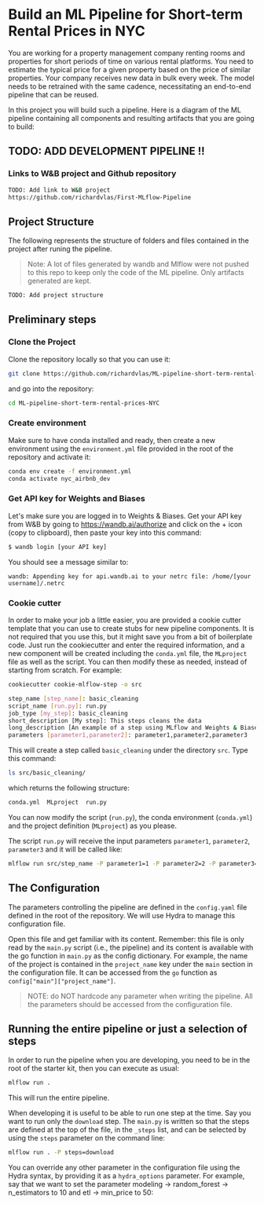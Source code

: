 # Build an ML Pipeline for Short-term Rental Prices in NYC

You are working for a property management company renting rooms and properties for short periods of time on various rental platforms. You need to estimate the typical price for a given property based on the price of similar properties. Your company receives new data in bulk every week. The model needs to be retrained with the same cadence, necessitating an end-to-end pipeline that can be reused.

In this project you will build such a pipeline. Here is a diagram of the ML pipeline containing all components and resulting artifacts that you are going to build:

## TODO: ADD DEVELOPMENT PIPELINE !!

### Links to W&B project and Github repository

```bash
TODO: Add link to W&B project
https://github.com/richardvlas/First-MLflow-Pipeline
```

## Project Structure
The following represents the structure of folders and files contained in the project after runing the pipeline.

> Note: A lot of files generated by wandb and Mlflow were not pushed to this repo to keep only the code of the ML pipeline. Only artifacts generated are kept.

```bash
TODO: Add project structure
```

## Preliminary steps
### Clone the Project
Clone the repository locally so that you can use it:

```bash
git clone https://github.com/richardvlas/ML-pipeline-short-term-rental-prices-NYC.git
```
and go into the repository:

```bash
cd ML-pipeline-short-term-rental-prices-NYC
```

### Create environment
Make sure to have conda installed and ready, then create a new environment using the `environment.yml` file provided in the root of the repository and activate it:

```bash
conda env create -f environment.yml
conda activate nyc_airbnb_dev 
```

### Get API key for Weights and Biases

Let's make sure you are logged in to Weights & Biases. Get your API key from W&B by going to https://wandb.ai/authorize and click on the + icon (copy to clipboard), then paste your key into this command:

```bash
$ wandb login [your API key]
```

You should see a message similar to:

```
wandb: Appending key for api.wandb.ai to your netrc file: /home/[your username]/.netrc
```

### Cookie cutter
In order to make your job a little easier, you are provided a cookie cutter template that you can use to create 
stubs for new pipeline components. It is not required that you use this, but it might save you from a bit of 
boilerplate code. Just run the cookiecutter and enter the required information, and a new component 
will be created including the `conda.yml` file, the `MLproject` file as well as the script. You can then modify these
as needed, instead of starting from scratch.
For example:

```bash
cookiecutter cookie-mlflow-step -o src
```

```bash
step_name [step_name]: basic_cleaning
script_name [run.py]: run.py
job_type [my_step]: basic_cleaning
short_description [My step]: This steps cleans the data
long_description [An example of a step using MLflow and Weights & Biases]: Performs basic cleaning on the data and save the results in Weights & Biases
parameters [parameter1,parameter2]: parameter1,parameter2,parameter3
```

This will create a step called ``basic_cleaning`` under the directory ``src``. Type this command:

```bash
ls src/basic_cleaning/
```

which returns the following structure:

```bash
conda.yml  MLproject  run.py
```


You can now modify the script (``run.py``), the conda environment (``conda.yml``) and the project definition 
(``MLproject``) as you please.

The script ``run.py`` will receive the input parameters ``parameter1``, ``parameter2``,
``parameter3`` and it will be called like:

```bash
mlflow run src/step_name -P parameter1=1 -P parameter2=2 -P parameter3="test"
```

## The Configuration
The parameters controlling the pipeline are defined in the `config.yaml` file defined in the root of the repository. We will use Hydra to manage this configuration file. 

Open this file and get familiar with its content. Remember: this file is only read by the `main.py` script (i.e., the pipeline) and its content is available with the go function in `main.py` as the config dictionary. For example, the name of the project is contained in the `project_name` key under the `main` section in the configuration file. It can be accessed from the `go` function as `config["main"]["project_name"]`.

> NOTE: do NOT hardcode any parameter when writing the pipeline. All the parameters should be accessed from the configuration file.

## Running the entire pipeline or just a selection of steps
In order to run the pipeline when you are developing, you need to be in the root of the starter kit, then you can execute as usual:

```bash
mlflow run .
```

This will run the entire pipeline.

When developing it is useful to be able to run one step at the time. Say you want to run only the `download` step. The `main.py` is written so that the steps are defined at the top of the file, in the `_steps` list, and can be selected by using the `steps` parameter on the command line:

```bash
mlflow run . -P steps=download
```

You can override any other parameter in the configuration file using the Hydra syntax, by providing it as a `hydra_options` parameter. For example, say that we want to set the parameter modeling -> random_forest -> n_estimators to 10 and etl -> min_price to 50:






